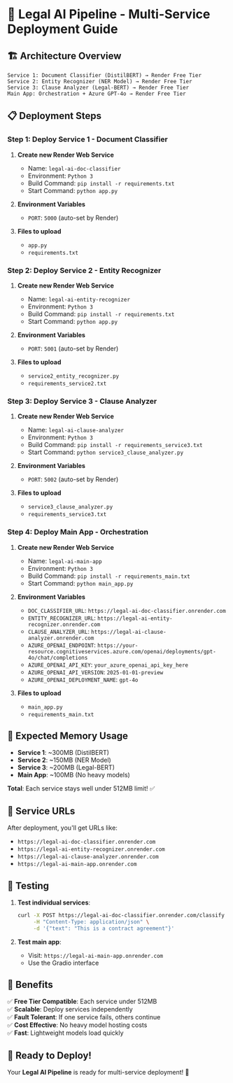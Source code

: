 # 🚀 Legal AI Pipeline - Multi-Service Deployment Guide

## 🏗️ Architecture Overview

```
Service 1: Document Classifier (DistilBERT) → Render Free Tier
Service 2: Entity Recognizer (NER Model) → Render Free Tier  
Service 3: Clause Analyzer (Legal-BERT) → Render Free Tier
Main App: Orchestration + Azure GPT-4o → Render Free Tier
```

## 📋 Deployment Steps

### **Step 1: Deploy Service 1 - Document Classifier**

1. **Create new Render Web Service**
   - Name: `legal-ai-doc-classifier`
   - Environment: `Python 3`
   - Build Command: `pip install -r requirements.txt`
   - Start Command: `python app.py`

2. **Environment Variables**
   - `PORT`: `5000` (auto-set by Render)

3. **Files to upload**
   - `app.py`
   - `requirements.txt`

### **Step 2: Deploy Service 2 - Entity Recognizer**

1. **Create new Render Web Service**
   - Name: `legal-ai-entity-recognizer`
   - Environment: `Python 3`
   - Build Command: `pip install -r requirements.txt`
   - Start Command: `python app.py`

2. **Environment Variables**
   - `PORT`: `5001` (auto-set by Render)

3. **Files to upload**
   - `service2_entity_recognizer.py`
   - `requirements_service2.txt`

### **Step 3: Deploy Service 3 - Clause Analyzer**

1. **Create new Render Web Service**
   - Name: `legal-ai-clause-analyzer`
   - Environment: `Python 3`
   - Build Command: `pip install -r requirements_service3.txt`
   - Start Command: `python service3_clause_analyzer.py`

2. **Environment Variables**
   - `PORT`: `5002` (auto-set by Render)

3. **Files to upload**
   - `service3_clause_analyzer.py`
   - `requirements_service3.txt`

### **Step 4: Deploy Main App - Orchestration**

1. **Create new Render Web Service**
   - Name: `legal-ai-main-app`
   - Environment: `Python 3`
   - Build Command: `pip install -r requirements_main.txt`
   - Start Command: `python main_app.py`

2. **Environment Variables**
   - `DOC_CLASSIFIER_URL`: `https://legal-ai-doc-classifier.onrender.com`
   - `ENTITY_RECOGNIZER_URL`: `https://legal-ai-entity-recognizer.onrender.com`
   - `CLAUSE_ANALYZER_URL`: `https://legal-ai-clause-analyzer.onrender.com`
   - `AZURE_OPENAI_ENDPOINT`: `https://your-resource.cognitiveservices.azure.com/openai/deployments/gpt-4o/chat/completions`
   - `AZURE_OPENAI_API_KEY`: `your_azure_openai_api_key_here`
   - `AZURE_OPENAI_API_VERSION`: `2025-01-01-preview`
   - `AZURE_OPENAI_DEPLOYMENT_NAME`: `gpt-4o`

3. **Files to upload**
   - `main_app.py`
   - `requirements_main.txt`

## 🎯 Expected Memory Usage

- **Service 1**: ~300MB (DistilBERT)
- **Service 2**: ~150MB (NER Model)
- **Service 3**: ~200MB (Legal-BERT)
- **Main App**: ~100MB (No heavy models)

**Total**: Each service stays well under 512MB limit! ✅

## 🔗 Service URLs

After deployment, you'll get URLs like:
- `https://legal-ai-doc-classifier.onrender.com`
- `https://legal-ai-entity-recognizer.onrender.com`
- `https://legal-ai-clause-analyzer.onrender.com`
- `https://legal-ai-main-app.onrender.com`

## 🧪 Testing

1. **Test individual services**:
   ```bash
   curl -X POST https://legal-ai-doc-classifier.onrender.com/classify \
        -H "Content-Type: application/json" \
        -d '{"text": "This is a contract agreement"}'
   ```

2. **Test main app**:
   - Visit: `https://legal-ai-main-app.onrender.com`
   - Use the Gradio interface

## 🎉 Benefits

✅ **Free Tier Compatible**: Each service under 512MB  
✅ **Scalable**: Deploy services independently  
✅ **Fault Tolerant**: If one service fails, others continue  
✅ **Cost Effective**: No heavy model hosting costs  
✅ **Fast**: Lightweight models load quickly  

## 🚀 Ready to Deploy!

Your **Legal AI Pipeline** is ready for multi-service deployment! 🎯
